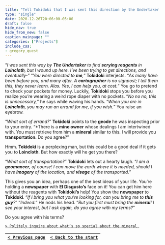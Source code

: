 ```yaml
---
title: "Tell Tokidoki that I was sent this direction by the Undertaker to search for scrying reagents in the town of Loincloth, but wound up here instead."
type: "single"
date: 2020-12-26T20:06:00-05:00
draft: false
hide_nav: true
hide_from_new: false
caption_mainpage: ""
categories: ["Projects"]
include_css:
- gregory_quest
---
```


“*I was sent this way by **The Undertaker** to find **scrying reagents** in **Loincloth**, but I wound up here. I’ve been trying to get directions, and eventually-*” “*You were directed to **me**,*” **Tokidoki** interjects. “*As many have been before you, and many after. A **cartographer** is no signpost; I tell them this, they never learn. Alas. Yes, I can help you, at cost.*” You go to pretend to check your pockets for money. Luckily, **Tokidoki** stops you before you realize you’re wearing a weird rope diaper with no pockets. “*No no no, this is unnecessary,*” he says while waving his hands. “*When you are in **Loincloth**, you may run an errand for me, if you wish.*” You raise an eyebrow.

“*What sort of errand?*” **Tokidoki** points to the **geode** he was inspecting prior to your entry. “*There is a **mine owner** whose dealings I am intertwined with. You must retrieve from him a **mineral** similar to this. I will provide you **transportation**. Do you agree?”

Hmm. **Tokidoki** is a perplexing man, but this could be a good deal if it gets you to **Loincloth**. But how exactly will he get you there?

“*What sort of transportation?*” **Tokidoki** lets out a hearty laugh. “*I am a **geomancer**, of course! I can move the earth where it is needed, should I have **imagery** of the location, and **visage** of the transported.*”

This gives you an idea, perhaps one of the best ideas of your life. You’re holding a **newspaper** with **El Disgusto’s** face on it! You can get him here without the reagents with **Tokidoki’s** help! You show the **newspaper** to **Tokidoki**. “*If I bring you what you’re looking for, can you bring me to **this guy**?*” “*Indeed.*” He nods his head. “*But you first must bring the **mineral**! I see your interest, but I ask again, do you agree with my terms?*”

Do you agree with his terms?

[``> Politely inquire about what’s so special about the mineral.``](../73)

|[``< Previous page``](../71)|[``< Back to the start``](../)|
|---|---|
